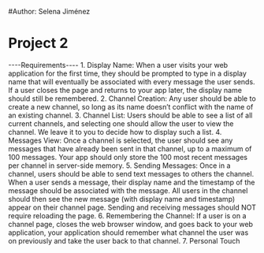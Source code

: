 #Author: Selena Jiménez
# Project 2



----Requirements----
	1. Display Name: When a user visits your web application for the first time, they should be prompted to type in a display name that will eventually be associated with every message the user sends. If a user closes the page and returns to your app later, the display name should still be remembered.
	2. Channel Creation: Any user should be able to create a new channel, so long as its name doesn’t conflict with the name of an existing channel.
	3. Channel List: Users should be able to see a list of all current channels, and selecting one should allow the user to view the channel. We leave it to you to decide how to display such a list.
	4. Messages View: Once a channel is selected, the user should see any messages that have already been sent in that channel, up to a maximum of 100 messages. Your app should only store the 100 most recent messages per channel in server-side memory.
	5. Sending Messages: Once in a channel, users should be able to send text messages to others the channel. When a user sends a message, their display name and the timestamp of the message should be associated with the message. All users in the channel should then see the new message (with display name and timestamp) appear on their channel page. Sending and receiving messages should NOT require reloading the page.
	6. Remembering the Channel: If a user is on a channel page, closes the web browser window, and goes back to your web application, your application should remember what channel the user was on previously and take the user back to that channel.
	7. Personal Touch